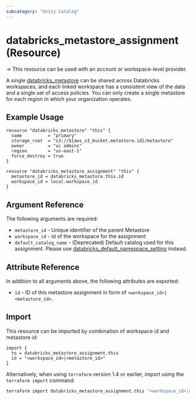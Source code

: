 ```yaml
---
subcategory: "Unity Catalog"
---
```

# databricks_metastore_assignment (Resource)

-> This resource can be used with an account or workspace-level provider.

A single [databricks_metastore](metastore.md) can be shared across Databricks workspaces, and each linked workspace has a consistent view of the data and a single set of access policies. You can only create a single metastore for each region in which your organization operates.

## Example Usage

```hcl
resource "databricks_metastore" "this" {
  name          = "primary"
  storage_root  = "s3://${aws_s3_bucket.metastore.id}/metastore"
  owner         = "uc admins"
  region        = "us-east-1"
  force_destroy = true
}

resource "databricks_metastore_assignment" "this" {
  metastore_id = databricks_metastore.this.id
  workspace_id = local.workspace_id
}
```

## Argument Reference

The following arguments are required:

* `metastore_id` - Unique identifier of the parent Metastore
* `workspace_id` - id of the workspace for the assignment
* `default_catalog_name` - (Deprecated) Default catalog used for this assignment. Please use [databricks_default_namespace_setting](default_namespace_setting.md) instead.

## Attribute Reference

In addition to all arguments above, the following attributes are exported:

* `id` - ID of this metastore assignment in form of `<workspace_id>|<metastore_id>`.

## Import

This resource can be imported by combination of workspace id and metastore id:

```hcl
import {
  to = databricks_metastore_assignment.this
  id = "<workspace_id>|<metastore_id>"
}
```

Alternatively, when using `terraform` version 1.4 or earlier, import using the `terraform import` command:

```bash
terraform import databricks_metastore_assignment.this "<workspace_id>|<metastore_id>"
```
